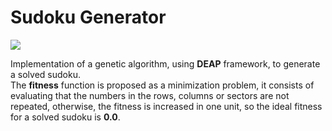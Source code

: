 # Sudoku Generator

<img src="https://img.shields.io/badge/GPL-v3-green"/>

Implementation of a genetic algorithm, using **DEAP** framework, to generate a solved sudoku.   
The **fitness** function is proposed as a minimization problem, it consists of evaluating that the numbers in the rows, columns or sectors are not repeated, otherwise, the fitness is increased in one unit, so the ideal fitness for a solved sudoku is **0.0**.
